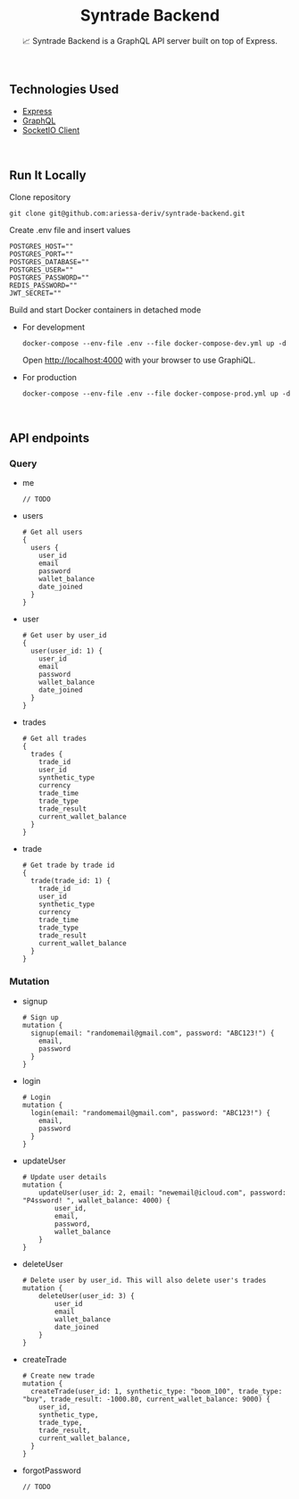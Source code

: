 <h1 align="center">Syntrade Backend</h1>

<p align="center">  
📈 Syntrade Backend is a GraphQL API server built on top of Express</a>.
</p>
</br>

## Technologies Used

- [Express](https://www.npmjs.com/package/express)
- [GraphQL](https://www.npmjs.com/package/graphql)
- [SocketIO Client](https://www.npmjs.com/package/socket.io-client)

</br>

## Run It Locally

Clone repository

```
git clone git@github.com:ariessa-deriv/syntrade-backend.git
```

Create .env file and insert values

```
POSTGRES_HOST=""
POSTGRES_PORT=""
POSTGRES_DATABASE=""
POSTGRES_USER=""
POSTGRES_PASSWORD=""
REDIS_PASSWORD=""
JWT_SECRET=""
```

Build and start Docker containers in detached mode

- For development

  ```
  docker-compose --env-file .env --file docker-compose-dev.yml up -d
  ```

  Open [http://localhost:4000](http://localhost:4000) with your browser to use GraphiQL.

- For production
  ```
  docker-compose --env-file .env --file docker-compose-prod.yml up -d
  ```

</br>

## API endpoints

### Query

- me
  ```
  // TODO
  ```
- users
  ```
  # Get all users
  {
    users {
      user_id
      email
      password
      wallet_balance
      date_joined
    }
  }
  ```
- user

  ```
  # Get user by user_id
  {
    user(user_id: 1) {
      user_id
      email
      password
      wallet_balance
      date_joined
    }
  }
  ```

- trades
  ```
  # Get all trades
  {
    trades {
      trade_id
      user_id
      synthetic_type
      currency
      trade_time
      trade_type
      trade_result
      current_wallet_balance
    }
  }
  ```
- trade
  ```
  # Get trade by trade id
  {
    trade(trade_id: 1) {
      trade_id
      user_id
      synthetic_type
      currency
      trade_time
      trade_type
      trade_result
      current_wallet_balance
    }
  }
  ```

### Mutation

- signup
  ```
  # Sign up
  mutation {
    signup(email: "randomemail@gmail.com", password: "ABC123!") {
      email,
      password
    }
  }
  ```
- login
  ```
  # Login
  mutation {
    login(email: "randomemail@gmail.com", password: "ABC123!") {
      email,
      password
    }
  }
  ```
- updateUser
  ```
  # Update user details
  mutation {
      updateUser(user_id: 2, email: "newemail@icloud.com", password: "P4ssword! ", wallet_balance: 4000) {
          user_id,
          email,
          password,
          wallet_balance
      }
  }
  ```
- deleteUser
  ```
  # Delete user by user_id. This will also delete user's trades
  mutation {
      deleteUser(user_id: 3) {
          user_id
          email
          wallet_balance
          date_joined
      }
  }
  ```
- createTrade
  ```
  # Create new trade
  mutation {
    createTrade(user_id: 1, synthetic_type: "boom_100", trade_type: "buy", trade_result: -1000.80, current_wallet_balance: 9000) {
      user_id,
      synthetic_type,
      trade_type,
      trade_result,
      current_wallet_balance,
    }
  }
  ```
- forgotPassword
  ```
  // TODO
  ```

</br>
